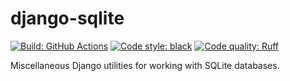 # django-sqlite

[![Build: GitHub Actions](https://github.com/ajcerejeira/django-sqlite/actions/workflows/ci.yml/badge.svg)](https://github.com/ajcerejeira/django-sqlite/actions/workflows/ci.yml)
[![Code style: black](https://img.shields.io/badge/code%20style-black-000000.svg)](https://github.com/psf/black)
[![Code quality: Ruff](https://img.shields.io/endpoint?url=https://raw.githubusercontent.com/astral-sh/ruff/main/assets/badge/v2.json)](https://github.com/astral-sh/ruff)

Miscellaneous Django utilities for working with SQLite databases.

